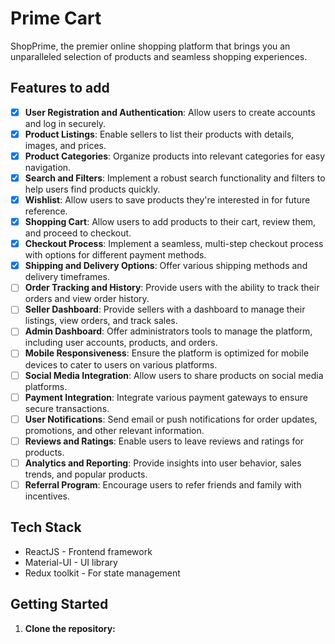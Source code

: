 # Prime Cart

ShopPrime, the premier online shopping platform that brings you an unparalleled selection of products and seamless shopping experiences.

## Features to add

- [x] **User Registration and Authentication**: Allow users to create accounts and log in securely.
- [x] **Product Listings**: Enable sellers to list their products with details, images, and prices.
- [x] **Product Categories**: Organize products into relevant categories for easy navigation.
- [x] **Search and Filters**: Implement a robust search functionality and filters to help users find products quickly.
- [x] **Wishlist**: Allow users to save products they're interested in for future reference.
- [x] **Shopping Cart**: Allow users to add products to their cart, review them, and proceed to checkout.
- [x] **Checkout Process**: Implement a seamless, multi-step checkout process with options for different payment methods.
- [x] **Shipping and Delivery Options**: Offer various shipping methods and delivery timeframes.
- [ ] **Order Tracking and History**: Provide users with the ability to track their orders and view order history.
- [ ] **Seller Dashboard**: Provide sellers with a dashboard to manage their listings, view orders, and track sales.
- [ ] **Admin Dashboard**: Offer administrators tools to manage the platform, including user accounts, products, and orders.
- [ ] **Mobile Responsiveness**: Ensure the platform is optimized for mobile devices to cater to users on various platforms.
- [ ] **Social Media Integration**: Allow users to share products on social media platforms.
- [ ] **Payment Integration**: Integrate various payment gateways to ensure secure transactions.
- [ ] **User Notifications**: Send email or push notifications for order updates, promotions, and other relevant information.
- [ ] **Reviews and Ratings**: Enable users to leave reviews and ratings for products.
- [ ] **Analytics and Reporting**: Provide insights into user behavior, sales trends, and popular products.
- [ ] **Referral Program**: Encourage users to refer friends and family with incentives.

## Tech Stack

- ReactJS - Frontend framework
- Material-UI  - UI library
- Redux toolkit - For state management

## Getting Started

1. **Clone the repository:**